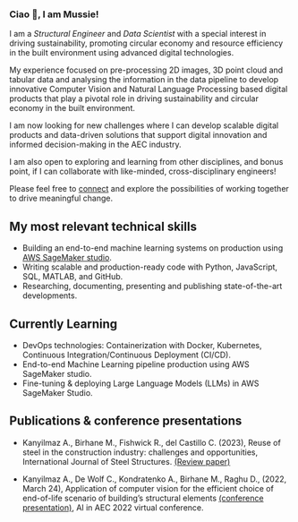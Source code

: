 ### Ciao 👋, I am Mussie!

I am a *Structural Engineer* and *Data Scientist* with a special interest in
driving sustainability, promoting circular economy and resource efficiency in
the built environment using advanced digital technologies.

My experience focused on pre-processing 2D images, 3D point cloud and tabular
data and analysing the information in the data pipeline to develop innovative
Computer Vision and Natural Language Processing based digital products that
play a pivotal role in driving sustainability and circular economy in the built
environment.

I am now looking for new challenges where I can develop scalable digital
products and data-driven solutions that support digital innovation and informed
decision-making in the AEC industry.

I am also open to exploring and learning from other disciplines, and bonus
point, if I can collaborate with like-minded, cross-disciplinary engineers!

Please feel free to [connect](https://www.linkedin.com/in/mussie-birhane-92b0ba156/) and
explore the possibilities of working together to drive meaningful change.

## My most relevant technical skills
- Building an end-to-end machine learning systems on production using [AWS SageMaker studio](https://aws.amazon.com/sagemaker/).
- Writing scalable and production-ready code with Python, JavaScript, SQL, MATLAB, and GitHub.
- Researching, documenting, presenting and publishing state-of-the-art developments.

## Currently Learning
- DevOps technologies: Containerization with Docker, Kubernetes, Continuous Integration/Continuous Deployment (CI/CD).
- End-to-end Machine Learning pipeline production using AWS SageMaker studio.
- Fine-tuning & deploying Large Language Models (LLMs) in AWS SageMaker Studio.

## Publications & conference presentations
- Kanyilmaz A., Birhane M., Fishwick R., del Castillo C. (2023), Reuse of steel in the construction industry:
challenges and opportunities, International Journal of Steel Structures.
[(Review paper)](https://link.springer.com/article/10.1007/s13296-023-00778-4)

- Kanyilmaz A., De Wolf C., Kondratenko A., Birhane M., Raghu D., (2022, March 24), Application of
computer vision for the efficient choice of end-of-life scenario of building’s structural elements
[(conference presentation)](https://www.research-collection.ethz.ch/handle/20.500.11850/594728),
AI in AEC 2022 virtual conference.
